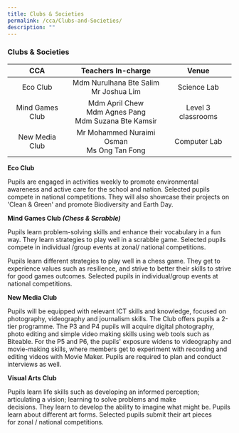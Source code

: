 ```yaml
---
title: Clubs & Societies
permalink: /cca/Clubs-and-Societies/
description: ""
---
```

### **Clubs & Societies**

|       CCA       |                        Teachers In-charge                        |        Venue       |
|:---------------:|:----------------------------------------------------------------:|:------------------:|
|     Eco Club    |   Mdm Nurulhana Bte Salim<br>  Mr Joshua Lim  |       Science Lab      |
| Mind Games Club | Mdm April Chew<br> Mdm Agnes Pang<br> Mdm Suzana Bte Kamsir | Level 3 classrooms |
|  New Media Club |             Mr Mohammed Nuraimi Osman<br>  Ms Ong Tan Fong           |   Computer Lab    |

**Eco Club**  

Pupils are engaged in activities weekly to promote environmental awareness and active care for the school and nation. Selected pupils compete in national competitions. They will also showcase their projects on 'Clean & Green' and promote Biodiversity and Earth Day.

**Mind Games Club _(Chess & Scrabble)_**

Pupils learn problem-solving skills and enhance their vocabulary in a fun way. They learn strategies to play well in a scrabble game. Selected pupils compete in individual /group events at zonal/ national competitions.

  

Pupils learn different strategies to play well in a chess game. They get to experience values such as resilience, and strive to better their skills to strive for good games outcomes. Selected pupils in individual/group events at national competitions.

  

**New Media Club**

Pupils will be equipped with relevant ICT skills and knowledge, focused on photography, videography and journalism skills. The Club offers pupils a 2-tier programme. The P3 and P4 pupils will acquire digital photography, photo editing and simple video making skills using web tools such as Biteable. For the P5 and P6, the pupils' exposure widens to videography and movie-making skills, where members get to experiment with recording and editing videos with Movie Maker. Pupils are required to plan and conduct interviews as well.  

**Visual Arts Club**

Pupils learn life skills such as developing an informed perception; articulating a vision; learning to solve problems and make decisions. They learn to develop the ability to imagine what might be. Pupils learn about different art forms. Selected pupils submit their art pieces for zonal / national competitions.